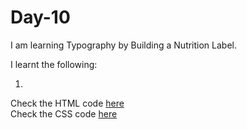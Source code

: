 # Day-10
I am learning Typography by Building a Nutrition Label.

I learnt the following: 

1. 

Check the HTML code [here](./full-code.html)  
Check the CSS code [here](./full-code.css)